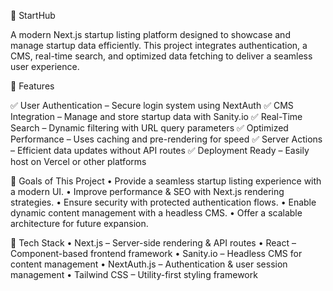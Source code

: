 🚀 StartHub

A modern Next.js startup listing platform designed to showcase and manage startup data efficiently. This project integrates authentication, a CMS, real-time search, and optimized data fetching to deliver a seamless user experience.

📌 Features

✅ User Authentication – Secure login system using NextAuth
✅ CMS Integration – Manage and store startup data with Sanity.io
✅ Real-Time Search – Dynamic filtering with URL query parameters
✅ Optimized Performance – Uses caching and pre-rendering for speed
✅ Server Actions – Efficient data updates without API routes
✅ Deployment Ready – Easily host on Vercel or other platforms

🎯 Goals of This Project
• Provide a seamless startup listing experience with a modern UI.
• Improve performance & SEO with Next.js rendering strategies.
• Ensure security with protected authentication flows.
• Enable dynamic content management with a headless CMS.
• Offer a scalable architecture for future expansion.

🧩 Tech Stack
• Next.js – Server-side rendering & API routes
• React – Component-based frontend framework
• Sanity.io – Headless CMS for content management
• NextAuth.js – Authentication & user session management
• Tailwind CSS – Utility-first styling framework

